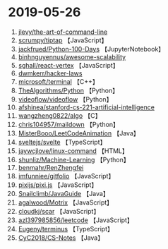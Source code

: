 # 2019-05-26

1. [jlevy/the-art-of-command-line](https://github.com/jlevy/the-art-of-command-line) 
2. [scrumpy/tiptap](https://github.com/scrumpy/tiptap) 【JavaScript】
3. [jackfrued/Python-100-Days](https://github.com/jackfrued/Python-100-Days) 【JupyterNotebook】
4. [binhnguyennus/awesome-scalability](https://github.com/binhnguyennus/awesome-scalability) 
5. [sghall/react-vertex](https://github.com/sghall/react-vertex) 【JavaScript】
6. [dwmkerr/hacker-laws](https://github.com/dwmkerr/hacker-laws) 
7. [microsoft/terminal](https://github.com/microsoft/terminal) 【C++】
8. [TheAlgorithms/Python](https://github.com/TheAlgorithms/Python) 【Python】
9. [videoflow/videoflow](https://github.com/videoflow/videoflow) 【Python】
10. [afshinea/stanford-cs-221-artificial-intelligence](https://github.com/afshinea/stanford-cs-221-artificial-intelligence) 
11. [wangzheng0822/algo](https://github.com/wangzheng0822/algo) 【C】
12. [chris104957/maildown](https://github.com/chris104957/maildown) 【Python】
13. [MisterBooo/LeetCodeAnimation](https://github.com/MisterBooo/LeetCodeAnimation) 【Java】
14. [sveltejs/svelte](https://github.com/sveltejs/svelte) 【TypeScript】
15. [jaywcjlove/linux-command](https://github.com/jaywcjlove/linux-command) 【HTML】
16. [shunliz/Machine-Learning](https://github.com/shunliz/Machine-Learning) 【Python】
17. [benmahr/RenZhengfei](https://github.com/benmahr/RenZhengfei) 
18. [imfunniee/gitfolio](https://github.com/imfunniee/gitfolio) 【JavaScript】
19. [pixijs/pixi.js](https://github.com/pixijs/pixi.js) 【JavaScript】
20. [Snailclimb/JavaGuide](https://github.com/Snailclimb/JavaGuide) 【Java】
21. [agalwood/Motrix](https://github.com/agalwood/Motrix) 【JavaScript】
22. [cloudkj/scar](https://github.com/cloudkj/scar) 【JavaScript】
23. [azl397985856/leetcode](https://github.com/azl397985856/leetcode) 【JavaScript】
24. [Eugeny/terminus](https://github.com/Eugeny/terminus) 【TypeScript】
25. [CyC2018/CS-Notes](https://github.com/CyC2018/CS-Notes) 【Java】
